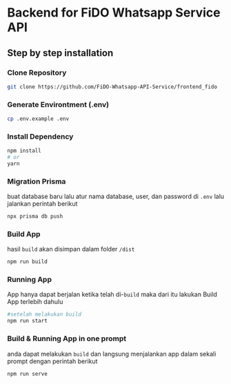 # Backend for FiDO Whatsapp Service API

## Step by step installation
### Clone Repository
```bash
git clone https://github.com/FiDO-Whatsapp-API-Service/frontend_fido
```

### Generate Environtment (.env)
```bash
cp .env.example .env
```

### Install Dependency
```bash
npm install
# or
yarn
```

### Migration Prisma
buat database baru lalu atur nama database, user, dan password di `.env` lalu jalankan perintah berikut
```bash
npx prisma db push

```
### Build App
hasil `build` akan disimpan dalam folder `/dist`
```bash
npm run build
```

### Running App
App hanya dapat berjalan ketika telah di-`build` maka dari itu lakukan Build App terlebih dahulu
```bash
#setelah melakukan build
npm run start
```

### Build & Running App in one prompt
anda dapat melakukan `build` dan langsung menjalankan app dalam sekali prompt dengan perintah berikut
```bash
npm run serve
```

